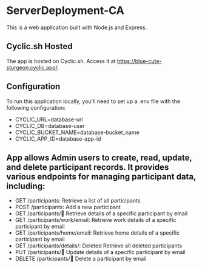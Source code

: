 # ServerDeployment-CA

This is a web application built with Node.js and Express.

## Cyclic.sh Hosted

The app is hosted on Cyclic.sh. Access it at https://blue-cute-sturgeon.cyclic.app/.

## Configuration

To run this application locally, you'll need to set up a .env file with the following configuration:

* CYCLIC_URL=database-url
* CYCLIC_DB=database-user
* CYCLIC_BUCKET_NAME=database-bucket_name
* CYCLIC_APP_ID=database-app-id


## App allows Admin users to create, read, update, and delete participant records. It provides various endpoints for managing participant data, including:

- GET /participants: Retrieve a list of all participants
- POST /participants: Add a new participant
- GET /participants/:email: Retrieve details of a specific participant by email
- GET /participants/work/email: Retrieve work details of a specific participant by email
- GET /participants/home/email: Retrieve home details of a specific participant by email
- GET /participants/details/: Deleted Retrieve all deleted participants
- PUT /participants/:email: Update details of a specific participant by email
- DELETE /participants/:email: Delete a participant by email


